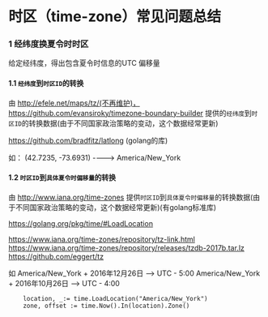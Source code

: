 # 时区（time-zone）常见问题总结

### 1 经纬度换夏令时时区

给定经纬度，得出包含夏令时信息的UTC 偏移量

#### 1.1 `经纬度`到`时区ID`的转换

由 http://efele.net/maps/tz/(不再维护)，https://github.com/evansiroky/timezone-boundary-builder 提供的`经纬度`到`时区ID`的转换数据(由于不同国家政治策略的变动，这个数据经常更新) 

https://github.com/bradfitz/latlong (golang的库)

如：   (42.7235, -73.6931)   ---->   America/New_York

#### 1.2 `时区ID`到`具体夏令时偏移量`的转换

由 http://www.iana.org/time-zones 提供`时区ID`到`具体夏令时偏移量`的转换数据(由于不同国家政治策略的变动，这个数据经常更新)(有golang标准库)

https://golang.org/pkg/time/#LoadLocation

https://www.iana.org/time-zones/repository/tz-link.html  https://www.iana.org/time-zones/repository/releases/tzdb-2017b.tar.lz  https://github.com/eggert/tz

如    America/New_York +  2016年12月26日  -->  UTC - 5:00
       America/New_York +  2016年10月26日  -->  UTC - 4:00

```golang
    location, _:= time.LoadLocation("America/New_York")
    zone, offset := time.Now().In(location).Zone()
```
